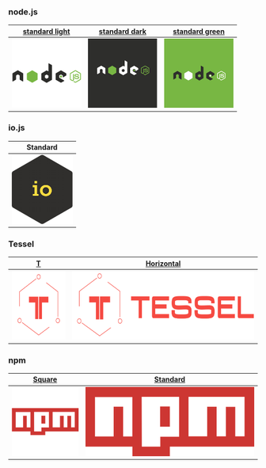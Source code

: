 ### node.js

| [standard light](http://nodejs.org/) | [standard dark](http://nodejs.org/) | [standard green](http://nodejs.org/)
|:---:|:---:|:---:|
| <a href="nodejs.org"><img width=140 src="node.js/light/256x256.png" alt="node.js standard light"></a> | <a href="nodejs.org"><img width=140 src="node.js/dark/256x256.png" alt="node.js standard dark"></a> | <a href="nodejs.org"><img width=140 src="node.js/green/256x256.png" alt="node.js standard green"></a> |

### io.js

| Standard
|:---:
| <a href="iojs/standard/224x256.png"><img height=140 src="iojs/standard/224x256.png" alt="io.js logo"></a>


### Tessel

| [T](https://tessel.io/) | [Horizontal](https://tessel.io/)
|:---:|:---:
| <a href="https://tessel.io/"><img height=140 src="tessel/t/square/256x256.png" alt="Tessel T"></a> | <a href="https://tessel.io"><img height=140 src="tessel/horizontal/without-padding/849x256.png" alt="Tessel horizontal logo"></a>


### npm

| [Square](https://npmjs.com/) | [Standard](https://npmjs.com/)
|:---:|:---:
| <a href="https://npmjs.com/"><img height=140 src="npm/square/256x256.png" alt="npm square logo"></a> | <a href="https://npmjs.com"><img height=140 src="npm/original/657x256.png" alt="npm original logo"></a>
